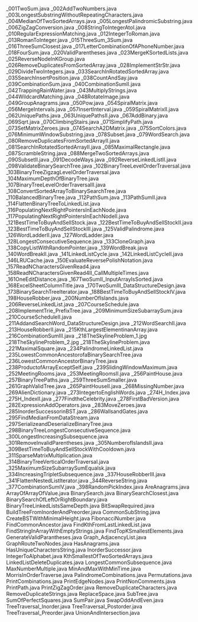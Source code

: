 _001TwoSum.java
_002AddTwoNumbers.java
_003LongestSubstringWithoutRepeatingCharacters.java
_004MedianOfTwoSortedArrays.java
_005LongestPalindromicSubstring.java
_006ZigZagConversion.java
_008StringToIntegerAtoI.java
_010RegularExpressionMatching.java
_012IntegerToRoman.java
_013RomanToInteger.java
_015ThreeSum_3Sum.java
_016ThreeSumClosest.java
_017LetterCombinationOfAPhoneNumber.java
_018FourSum.java
_020ValidParentheses.java
_023MergeKSortedLists.java
_025ReverseNodeInKGroup.java
_026RemoveDuplicatesFromSortedArray.java
_028ImplementStrStr.java
_029DivideTwoIntegers.java
_033SearchInRotatedSortedArray.java
_035SearchInsertPosition.java
_038CountAndSay.java
_039CombinationSum.java
_040CombinationSumII.java
_042TrappingRainWater.java
_043MultiplyStrings.java
_044WildcardMatching.java
_048RotateImage.java
_049GroupAnagrams.java
_050Pow.java
_054SpiralMatrix.java
_056MergeIntervals.java
_057InsertInterval.java
_059SpiralMatrixII.java
_062UniquePaths.java
_063UniquePathsII.java
_067AddBinary.java
_069Sqrt.java
_070ClimbingStairs.java
_071SimplifyPath.java
_073SetMatrixZeroes.java
_074SearchA2DMatrix.java
_075SortColors.java
_076MinimumWindowSubstring.java
_078Subset.java
_079WordSearch.java
_080RemoveDuplicatesFromSortedArrayII.java
_081SearchInRotatedSortedArrayII.java
_085MaximalRectangle.java
_087ScrambleString.java
_088MergeTwoSortedArrays.java
_090SubsetII.java
_091DecodeWays.java
_092ReverseLinkedListII.java
_098ValidateBinarySearchTree.java
_102BinaryTreeLevelOrderTraversal.java
_103BinaryTreeZigzagLevelOrderTraversal.java
_104MaximumDepthOfBinaryTree.java
_107BinaryTreeLevelOrderTraversalII.java
_108ConvertSortedArrayToBinarySearchTree.java
_110BalancedBinaryTree.java
_112PathSum.java
_113PathSumII.java
_114FlattenBinaryTreeToLinkedList.java
_116PopulatingNextRightPointersInEachNode.java
_117PopulatingNextRightPointersInEachNodeII.java
_121BestTimeToBuyAndSellStock.java
_122BestTimeToBuyAndSellStockII.java
_123BestTimeToBuyAndSellStockIII.java
_125ValidPalindrome.java
_126WordLadderII.java
_127WordLadder.java
_128LongestConsecutiveSequence.java
_133CloneGraph.java
_138CopyListWithRandomPointer.java
_139WordBreak.java
_140WordBreakII.java
_141LinkedListCycle.java
_142LinkedListCycleII.java
_146LRUCache.java
_150EvaluateReversePolishNotation.java
_157ReadNCharactersGivenRead4.java
_158ReadNCharactersGivenRead4II_CallMultipleTimes.java
_161OneEditDistance.java
_167TwoSumII_InputArrayIsSorted.java
_168ExcelSheetColumnTitle.java
_170TwoSumIII_DataStructureDesign.java
_173BinarySearchTreeIterator.java
_188BestTimeToBuyAndSellStockIV.java
_198HouseRobber.java
_200NumberOfIslands.java
_206ReverseLinkedList.java
_207CourseSchedule.java
_208ImplementTrie_PrefixTree.java
_209MinimumSizeSubarraySum.java
_210CourseScheduleII.java
_211AddandSearchWord_DataStructureDesign.java
_212WordSearchII.java
_213HouseRobberII.java
_215KthLargestElementinanArray.java
_216CombinationSumIII.java
_218TheSkylineProblem_1.jpg
_218TheSkylineProblem_2.jpg
_218TheSkylineProblem.java
_221MaximalSquare.java
_234PalindromeLinkedList.java
_235LowestCommonAncestorofaBinarySearchTree.java
_236LowestCommonAncestorBinaryTree.java
_238ProductofArrayExceptSelf.java
_239SlidingWindowMaximum.java
_252MeetingRooms.java
_253MeetingRoomsII.java
_256PaintHouse.java
_257BinaryTreePaths.java
_259ThreeSumSmaller.java
_261GraphValidTree.java
_265PaintHouseII.java
_268MissingNumber.java
_269AlienDictionary.java
_273IntegertoEnglishWords.java
_274H_Index.java
_275H_IndexII.java
_277FindtheCelebrity.java
_278FirstBadVersion.java
_282ExpressionAddOperators.java
_283MoveZeroes.java
_285InorderSuccessorinBST.java
_286WallsandGates.java
_295FindMedianFromDataStream.java
_297SerializeandDeserializeBinaryTree.java
_298BinaryTreeLongestConsecutiveSequence.java
_300LongestIncreasingSubsequence.java
_301RemoveInvalidParentheses.java
_305NumberofIslandsII.java
_309BestTimeToBuyAndSellStockWithCooldown.java
_311SparseMatrixMultiplication.java
_314BinaryTreeVerticalOrderTraversal.java
_325MaximumSizeSubarraySumEqualsk.java
_334IncreasingTripletSubsequence.java
_337HouseRobberIII.java
_341FlattenNestedListIterator.java
_344ReverseString.java
_377CombinationSumIV.java
_398RandomPickIndex.java
AreAnagrams.java
ArrayOfArrayOfValue.java
BinarySearch.java
BinarySearchClosest.java
BinarySearchOfLeftOrRightBoundary.java
BinaryTreeLinkedListsSameDepth.java
BitSwapRequired.java
BuildTreeFromInorderAndPreorder.java
CommonSubString.java
CreateBSTWithMinimalHeight.java
FibonacciNumber.java
FindCommonAncestor.java
FindKthFromLastLinkedList.java
FindStringInArrayWithEmptyStrings.java
FindTopKSmallestElements.java
GenerateValidParantheses.java
Graph_AdjacencyList.java
GraphRouteTwoNodes.java
HasAnagrams.java
HasUniqueCharactersString.java
InorderSuccessor.java
IntegerToAlphabet.java
KthSmallestOfTwoSortedArrays.java
LinkedListDeleteDuplicates.java
LongestCommonSubsequence.java
MaxNumberMultiple.java
MinAndMaxWithMinTime.java
MorrisInOrderTraverse.java
PalindromeCombinations.java
Permutations.java
PrintCombinations.java
PrintEdgeNodes.java
PrintNonComments.java
PrintPath.java
PrintZigZagOrder.java
RemoveDuplicateCharacters.java
RemoveDuplicateStrings.java
ReplaceSpace.java
SubTree.java
SumOfPerfectSquares.java
SumPair.java
SwapOddAndEven.java
TreeTraversal_Inorder.java
TreeTraversal_Postorder.java
TreeTraversal_Preorder.java
UnionAndIntersection.java
